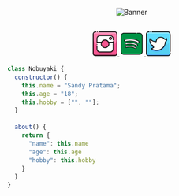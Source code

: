 <p align="center">
  <img src="./src/images/BANNER.png" alt="Banner" />
</p>

<p align="center">
  <br />

  <a href="https://www.instagram.com/0xviel">
    <img alt="My Instagram" width="50px" src="./src/images/ICON_INSTAGRAM.png" />
  </a>
  <a href="https://open.spotify.com/user/f5fzmoviuy2j6g89t4hdd15qy">
    <img alt="My Spotify" width="50px" src="./src/images/ICON_SPOTIFY.png" />
  </a>
  <a href="https://twitter.com/0xviel">
    <img alt="My Twitter" width="50px" src="./src/images/ICON_TWITTER.png" />
  </a>
</p>

```javascript
class Nobuyaki {
  constructor() {
    this.name = "Sandy Pratama";
    this.age = "18";
    this.hobby = ["", ""];
  }

  about() {
    return {
      "name": this.name
      "age": this.age
      "hobby": this.hobby
    }
  }
}
```
